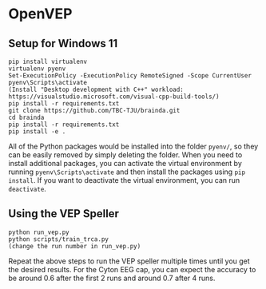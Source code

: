 # OpenVEP

## Setup for Windows 11
```
pip install virtualenv
virtualenv pyenv
Set-ExecutionPolicy -ExecutionPolicy RemoteSigned -Scope CurrentUser
pyenv\Scripts\activate
(Install "Desktop development with C++" workload: https://visualstudio.microsoft.com/visual-cpp-build-tools/)
pip install -r requirements.txt
git clone https://github.com/TBC-TJU/brainda.git
cd brainda
pip install -r requirements.txt 
pip install -e .
```
All of the Python packages would be installed into the folder `pyenv/`, so they can be easily removed by simply deleting the folder. When you need to install additional packages, you can activate the virtual environment by running `pyenv\Scripts\activate` and then install the packages using `pip install`. If you want to deactivate the virtual environment, you can run `deactivate`.

## Using the VEP Speller
```
python run_vep.py
python scripts/train_trca.py
(change the run number in run_vep.py)
```
Repeat the above steps to run the VEP speller multiple times until you get the desired results. For the Cyton EEG cap, you can expect the accuracy to be around 0.6 after the first 2 runs and around 0.7 after 4 runs.